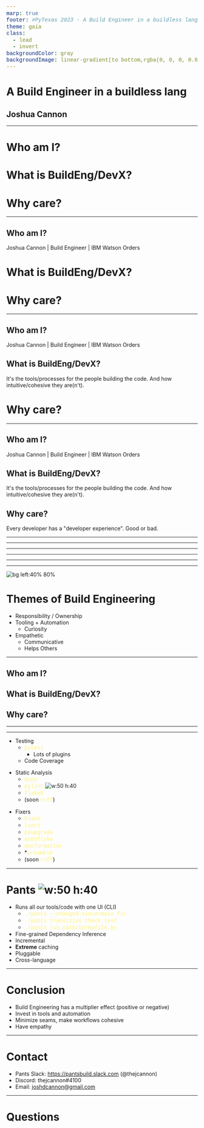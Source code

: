```yaml
---
marp: true
footer: #PyTexas 2023 - A Build Engineer in a buildless lang
theme: gaia
class:
  - lead
  - invert
backgroundColor: gray
backgroundImage: linear-gradient(to bottom,rgba(0, 0, 0, 0.6),rgba(0, 0, 0, 0.6)), url(./images/background.jpg);
---
```


<style>
code {
  font-family: courier;
  color: #fff176;
  font-size: 100%;
  background: none;
}
</style>

<!-- _backgroundImage: linear-gradient(to bottom,rgba(0, 0, 0, 0.6),rgba(0, 0, 0, 0.8)), url(./images/background.jpg); -->

# **A Build Engineer in a buildless lang**

## Joshua Cannon

---

<!-- paginate: true -->

# Who am I?

# What is BuildEng/DevX?

# Why care?

<!--
- Two halves to presentation:
  1. Answer these three questions
  1. Open my toolbox

- At a high level, here's the answers

-->

---

## Who am I?

Joshua Cannon | Build Engineer | IBM Watson Orders

# What is BuildEng/DevX?

# Why care?

---

## Who am I?

Joshua Cannon | Build Engineer | IBM Watson Orders

## What is BuildEng/DevX?

It's the tools/processes for the people building the code.​
And how intuitive/cohesive they are(n't).​

# Why care?

<!--
- Not about the build process for the code
  - Tools
  - Workflows
  - Environment
- Seams
- Build Eng -> DevX
- Build Engineering can come from anyone
-->

---

## Who am I?

Joshua Cannon | Build Engineer | IBM Watson Orders

## What is BuildEng/DevX?

It's the tools/processes for the people building the code.​
And how intuitive/cohesive they are(n't).​

## Why care?

Every developer has a "developer experience".​​
Good or bad.

<!--
- How you're feeling when you have to develop software. Good or bad

Color -> Telling a story

My career, how I became a BuildEng, and what I do as a build eng, and why
-->

---

<!-- _backgroundImage: url(./images/typewriter.jpg) -->

<!--
- Last company. Extremely sophisticated build system to build code. Multiple platforms, debug/release etc...
- All it did
- Code review
- How many have had the same experience?
- How many of you think there's a better way to do this
- Coding on a typewriter

I found more love for Build Engineering
-->

---

<!-- _backgroundImage: url(./images/fight-fire.jpg) -->

<!--
- I got a manager that understood Build Engineering can come from anyone
- In my 20% time, I started doing Build Engineering

Minimized Seams:
- Moved code into monorepo
  - Pros:
    - visibility and collaboration
    - Large scale atomic changes/refactoring
  - Cons:
   - Need sophisticated tools
- make -> poetry
- black: 2 reasons
  - Opinionated
    - Bonus points: reduces diff
  - De-facto standard community

More tools:
- Started using flake8 to lint, advocated for mypy and pytest

Reaching the People:
- Started a Python Working Group, so it was the opinion of many
- Gave presentations


- It wasn't enough for me, although build eng comes from anyone I wanted ot be a build engineer

company that valued build engineering
-->

---

<!-- _backgroundImage: linear-gradient(to bottom,rgba(0, 0, 0, 0.1),rgba(0, 0, 0, 0.3)), url(./images/working.jpg) -->

<!--
Start looking where you can improve things

- Devx, better but still bad
- Using tools: yapf, pylint + in-house AST linting, mypy, unittest
- Build system - Bazel: held them back more than boosted them forward
  - And sometimes running your tests would take several minutes, test flakiness
- Odds and ends:
- Couldn't easily attach a debugger
- Sometimes when switching a branch, your next command would take 4 minutes
- An interruption is stomachable is I can get coffee and come back Otherwise, I've lost my momentum

-->

---

<!-- _backgroundImage: linear-gradient(to bottom,rgba(0, 0, 0, 0.1),rgba(0, 0, 0, 0.2)), url(./images/breezes.jpg) -->

<!--
(Aside from build system, central integration point), there's no one big change to make it better.
Lift by a thousand breezes (opposite of death by a thousand paper cuts)

- Switched from yapf to black (also black faster)
- switched from in-house AST linting to flake8 (turns out plugins had us covered)
- starting leveraging pytest (with plugins)
- Made it simple to build any file into a docker image
- Most importantly I changed our build system from Bazel to Pants
  - Both are open source large-scale, sophisticated build tools primed for monorepos
  - Pants fit better, pun intended
  - Along the journey, upstreamed changes and bugfixes, found a welcoming and compassionate
  - Eventually became "contributor" and finally a "maintainer"
  - Means two things:
    - I get to help engineers at any org using Pants
    - I get to fight for my engineers when it comes to decisions

-->

---

<!-- _backgroundImage: linear-gradient(to bottom,rgba(0, 0, 0, 0.1),rgba(0, 0, 0, 0.2)), url(./images/fruit.jpg) -->

<!--
Fruits of my labor?

Seams:
- CI went from 18 minutes down to <5, with plans on making that ~2
  - Running all of our fixers, static analysis, running the entire monorepo of tests
- Easy for people to contribute new code to the codebase regardless of expertise
  - fearlessly

Tools
- Plethora of tools developers run locally to make sure any issues that can be found my machines is
  - and automatically fixed as well

People:
- Biweekly presentations/discussions on changes being made
  - tutorials on new build system, etc...
- Slack channels people can go for help, or dump ideas

Ultimately: developer experience

(In making these slides, I reflected on Build Engineering, and came up with a few themes)
-->

---

<!-- _backgroundImage: linear-gradient(to bottom,rgba(0, 0, 0, 0.6),rgba(0, 0, 0, 0.8)), url(./images/background.jpg); -->

![bg left:40% 80%](./images/buildeng.jpg)

# Themes of Build Engineering

<!-- prettier-ignore -->
* Responsibility / Ownership
* Tooling + Automation
  * Curiosity
* Empathetic
  * Communicative
  * Helps Others

<!--

Responsibility:
- You tend to care about something more when you are responsible for it
  - That includes the tools/processes
  - but also includes the people -> "my engineers"

Tooling and Automation:
- Reduces & eliminates "the human factor"
  - Humans take time and money
  - Emotions in human interactions
- Curioisty: whats out there? Is it better than what we have? What is the community doing?

Empathetic:
- We can all be more empathetic
  - Not everyone has the bandwidth or emotional energy to complain
  - Not everyone is a build engineer
  - Support: Curse of Knowledge
-->

---

## Who am I?

## What is BuildEng/DevX?

## Why care?

<!--
And its not just me and my engineers. Its you too. I want you to have a good experience.
-->

---

<!-- _backgroundImage: linear-gradient(to bottom,rgba(0, 0, 0, 0.1),rgba(0, 0, 0, 0.2)), url(./images/tools.jpg) -->

<!--

So here's my toolbox laid bare. Tools for a buildless language that make building code enjoyable

It's subjective, it fits my organization's needs

-->

---

<style scoped>
  section {
      display:grid;
      grid-template-columns: 33.33% 33.33% 33.33%;
  }
  ul {
    margin-top: 0;
  }
  section > ul > li {
    list-style-type: none;
  }
</style>

<!-- @TODO: last is arrow -->

<!-- prettier-ignore -->
* Testing
  * `pytest`
    - Lots of plugins
  * Code Coverage

<!-- prettier-ignore -->
* Static Analysis
  * `mypy`
  * `pylint` ![w:50 h:40](./images/pytexas.svg)
  * `flake8`
  * (soon `ruff`)

<!-- prettier-ignore -->
* Fixers
  * `black`
  * `isort`
  * `pyupgrade`
  * `autoflake`
  * `docformatter`
  * *`preamble`
  * (soon `ruff`)

<!--

Goes from most work to least work, but all are tools that have the machines find issues, not people

Testing:
- pytest
  - Testing is not easy, so do whatever you can to make it easier
  - Code Coverage: What gets measured gets better.

Static Analysis:
- mypy: defacto standard for typechecking, helps catches bugs
- pylint: like mypy, but doesn't rely on type annotations (talk tomorrow)
- flake8: fast, does a decent job at a lot of issues that can be detected from tokens/AST
- soon ruff: Its just flake8 plus more, but faster and with more fixes

Fixers:
( I love fixers)
- black (talked about)
- isort: It's helpful
- pyupgrade: Want to be looking at code that's "modern"
- autoflake: Dead code can be detracting/harmful
- docformatter: Consistency makes reading docstrings easier
- (preamble): Stamp copyright headers
- (soon ruff): again, fixing is great, fixing very fast is better


You can run all these tools, and in a monorepo you're probably looking at at least double-digit minutes,
not including tests. You NEED a build system that gives you the ability and flexibility to run all these
without the overhead and baggage.

-->

---

<!-- _backgroundImage: linear-gradient(to bottom,rgba(0, 0, 0, 0.6),rgba(0, 0, 0, 0.8)), url(./images/background.jpg); -->

# Pants ![w:50 h:40](./images/pytexas.svg)

<!-- TODO: Demo of running tools -->

<!-- prettier-ignore -->
* Runs all our tools/code with one UI (CLI)
  - `./pants --changed-since=main fix`
  - `./pants transitive check test`
  - `./pants run path/to/myfile.py`
* Fine-grained Dependency Inference
* Incremental
* __Extreme__ caching
* Pluggable
* Cross-language

<!--

Open source build tool

- `--changed-since=master` -> Only runs on the files that have changed since master
- `run myfile.py` -> Don't see is activating a virtualenv, downloading large binary blobs artifacts from S3, running codegen

Incremental:
- Incremental in work done (--changed-since)
- Incrementally fetches dependencys (from a lockfile)

Caching:
- Local cache of all work done. Nobody does the same work twice. Especially crucial in CI
- Ability to plug into a remote cache

Pluggable: This is Python...
- Allows me to have features that are only relevant to my org
- Allows me to upstream changes, to help everyone and solve "hit by a bus"

Dependencies:
- Part of what makes pants incremental
- I can easily see what goes into our applications/docker images
- How many consumers of a file there are

-->

---

# Conclusion

<!-- prettier-ignore -->
* Build Engineering has a multiplier effect (positive or negative)
* Invest in tools and automation
* Minimize seams, make workflows cohesive
* Have empathy

<!--
- These aren't just BuildEng takeaways, these can be for anyone.

multiplier:
- investment can increase productivity and happiness
- not investing can, at best be neutral, or at worst be negative

Tools/Automation: Reduce the human factor

Minimize seams: reduce interuptions, let people do what they do best


Have empathy: It's so important. PEOPLE build code.
Software engineering is a SOCIAL activity.

-->

---

# Contact

- Pants Slack: https://pantsbuild.slack.com (@thejcannon)
- Discord: thejcannon#4100
- Email: joshdcannon@gmail.com

---

# Questions
